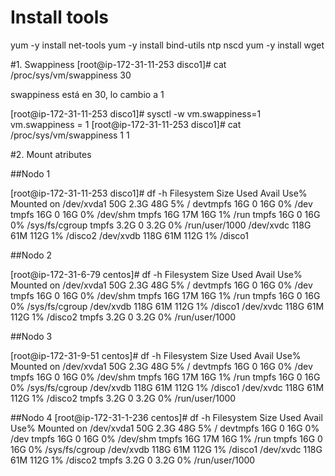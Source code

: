 # Install tools

yum -y install net-tools
yum -y install bind-utils ntp nscd
yum -y install wget


#1. Swappiness
[root@ip-172-31-11-253 disco1]# cat /proc/sys/vm/swappiness
30

swappiness está en 30, lo cambio a 1

[root@ip-172-31-11-253 disco1]# sysctl -w vm.swappiness=1
vm.swappiness = 1
[root@ip-172-31-11-253 disco1]# cat /proc/sys/vm/swappiness                    1
1

#2. Mount atributes

##Nodo 1

[root@ip-172-31-11-253 disco1]# df -h
Filesystem      Size  Used Avail Use% Mounted on
/dev/xvda1       50G  2.3G   48G   5% /
devtmpfs         16G     0   16G   0% /dev
tmpfs            16G     0   16G   0% /dev/shm
tmpfs            16G   17M   16G   1% /run
tmpfs            16G     0   16G   0% /sys/fs/cgroup
tmpfs           3.2G     0  3.2G   0% /run/user/1000
/dev/xvdc       118G   61M  112G   1% /disco2
/dev/xvdb       118G   61M  112G   1% /disco1

##Nodo 2

[root@ip-172-31-6-79 centos]# df -h
Filesystem      Size  Used Avail Use% Mounted on
/dev/xvda1       50G  2.3G   48G   5% /
devtmpfs         16G     0   16G   0% /dev
tmpfs            16G     0   16G   0% /dev/shm
tmpfs            16G   17M   16G   1% /run
tmpfs            16G     0   16G   0% /sys/fs/cgroup
/dev/xvdb       118G   61M  112G   1% /disco1
/dev/xvdc       118G   61M  112G   1% /disco2
tmpfs           3.2G     0  3.2G   0% /run/user/1000

##Nodo 3

[root@ip-172-31-9-51 centos]# df -h
Filesystem      Size  Used Avail Use% Mounted on
/dev/xvda1       50G  2.3G   48G   5% /
devtmpfs         16G     0   16G   0% /dev
tmpfs            16G     0   16G   0% /dev/shm
tmpfs            16G   17M   16G   1% /run
tmpfs            16G     0   16G   0% /sys/fs/cgroup
/dev/xvdb       118G   61M  112G   1% /disco1
/dev/xvdc       118G   61M  112G   1% /disco2
tmpfs           3.2G     0  3.2G   0% /run/user/1000

##Nodo 4
[root@ip-172-31-1-236 centos]# df -h
Filesystem      Size  Used Avail Use% Mounted on
/dev/xvda1       50G  2.3G   48G   5% /
devtmpfs         16G     0   16G   0% /dev
tmpfs            16G     0   16G   0% /dev/shm
tmpfs            16G   17M   16G   1% /run
tmpfs            16G     0   16G   0% /sys/fs/cgroup
/dev/xvdb       118G   61M  112G   1% /disco1
/dev/xvdc       118G   61M  112G   1% /disco2
tmpfs           3.2G     0  3.2G   0% /run/user/1000